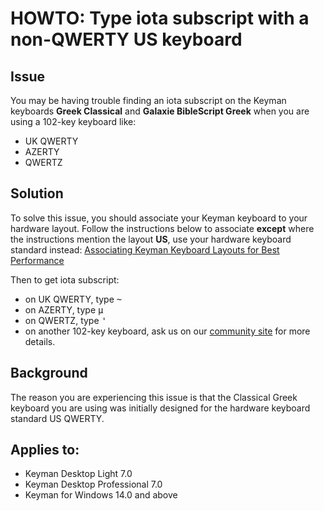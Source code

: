 # HOWTO: Type iota subscript with a non-QWERTY US keyboard 

## Issue
You may be having trouble finding an iota subscript on the Keyman keyboards **Greek Classical** and **Galaxie BibleScript Greek**  when you are using a 102-key keyboard like:
- UK QWERTY
- AZERTY
- QWERTZ

## Solution
To solve this issue, you should associate your Keyman keyboard to your hardware layout. Follow the instructions below to associate **except** where the instructions mention the layout **US**, use your hardware keyboard standard instead:
[Associating Keyman Keyboard Layouts for Best Performance](./kb0063.md)

Then to get iota subscript: 
  - on UK QWERTY, type <kbd>~</kbd>
  - on AZERTY, type <kbd>µ</kbd>
  - on QWERTZ, type <kbd>'</kbd>
  - on another 102-key keyboard, ask us on our [community site](https://community.software.sil.org/c/keyman/19) for more details.

## Background
The reason you are experiencing this issue is that the Classical Greek keyboard you are using was initially designed for the hardware keyboard standard US QWERTY.

## Applies to:
* Keyman Desktop Light 7.0
* Keyman Desktop Professional 7.0
* Keyman for Windows 14.0 and above